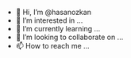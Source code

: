 - 👋 Hi, I’m @hasanozkan
- 👀 I’m interested in ...
- 🌱 I’m currently learning ...
- 💞️ I’m looking to collaborate on ...
- 📫 How to reach me ...

<!---
hasancycloneof/hasancycloneof is a ✨ special ✨ repository because its `README.md` (this file) appears on your GitHub profile.
You can click the Preview link to take a look at your changes.
--->
